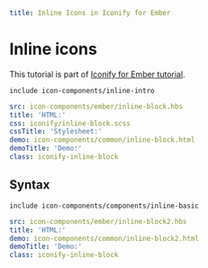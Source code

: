 ```yaml
title: Inline Icons in Iconify for Ember
```

# Inline icons

This tutorial is part of [Iconify for Ember tutorial](./index.md).

`include icon-components/inline-intro`

```yaml
src: icon-components/ember/inline-block.hbs
title: 'HTML:'
css: iconify/inline-block.scss
cssTitle: 'Stylesheet:'
demo: icon-components/common/inline-block.html
demoTitle: 'Demo:'
class: iconify-inline-block
```

## Syntax

`include icon-components/components/inline-basic`

```yaml
src: icon-components/ember/inline-block2.hbs
title: 'HTML:'
demo: icon-components/common/inline-block2.html
demoTitle: 'Demo:'
class: iconify-inline-block
```
